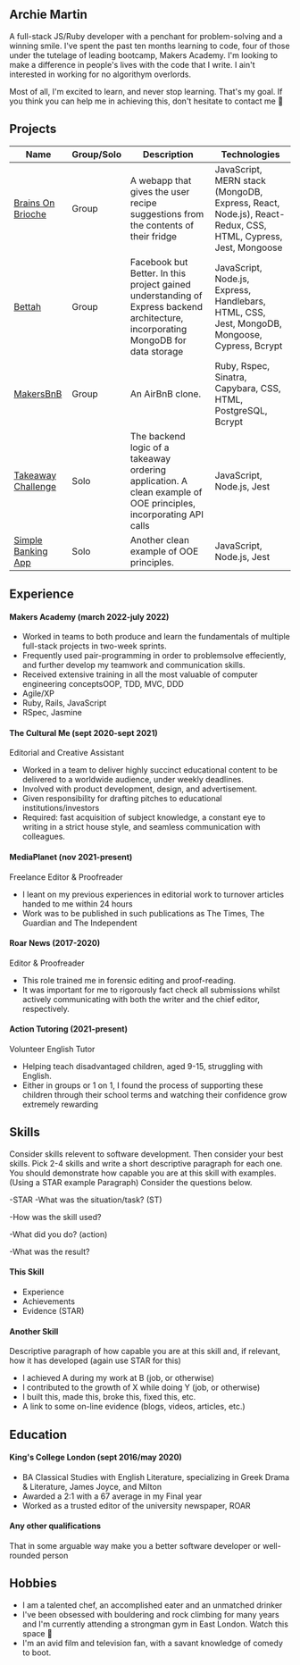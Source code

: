 ## Archie Martin

A full-stack JS/Ruby developer with a penchant for problem-solving and a winning smile. I've spent the past ten months learning to code, four of those under the tutelage of leading bootcamp, Makers Academy. I'm looking to make a difference in people's lives with the code that I write. I ain't interested in working for no algorithym overlords. 

Most of all, I'm excited to learn, and never stop learning. That's my goal. If you think you can help me in achieving this, don't hesitate to contact me 🚂

## Projects

| Name     |Group/Solo  | Description | Technologies|
|---       |---          |---          |---          |
| [Brains On Brioche](https://github.com/Farzan-I/brains-on-brioche) | Group | A webapp that gives the user recipe suggestions from the contents of their fridge | JavaScript, MERN stack (MongoDB, Express, React, Node.js), React-Redux, CSS, HTML, Cypress, Jest, Mongoose |
| [Bettah](https://github.com/tomoneill32/acebook-allowTeamToReceiveName) | Group | Facebook but Better. In this project gained understanding of Express backend architecture, incorporating MongoDB for data storage | JavaScript, Node.js, Express, Handlebars, HTML, CSS, Jest, MongoDB, Mongoose, Cypress, Bcrypt |
| [MakersBnB](https://github.com/archiemartini/MakersBnB)| Group | An AirBnB clone. | Ruby, Rspec, Sinatra, Capybara, CSS, HTML, PostgreSQL, Bcrypt |
|[Takeaway Challenge](https://github.com/archiemartini/javascript-takeaway-challenge) | Solo | The backend logic of a takeaway ordering application. A clean example of OOE principles, incorporating API calls | JavaScript, Node.js, Jest |
| [Simple Banking App](https://github.com/archiemartini/bank-tech-test) | Solo | Another clean example of OOE principles. | JavaScript, Node.js, Jest | 


## Experience

#### Makers Academy (march 2022-july 2022)
- Worked in teams to both produce and learn the fundamentals of multiple full-stack projects in two-week sprints.
- Frequently used pair-programming in order to problemsolve effeciently, and further develop my teamwork and communication skills.
- Received extensive training in all the most valuable of computer engineering conceptsOOP, TDD, MVC, DDD
- Agile/XP
- Ruby, Rails, JavaScript
- RSpec, Jasmine

#### The Cultural Me (sept 2020-sept 2021)
Editorial and Creative Assistant
- Worked in a team to deliver highly succinct educational content to be delivered to a worldwide audience, under weekly deadlines.
- Involved with product development, design, and advertisement.
- Given responsibility for drafting pitches to educational institutions/investors
- Required: fast acquisition of subject knowledge, a constant eye to writing in a strict house style, and seamless communication with colleagues.

#### MediaPlanet (nov 2021-present) 
Freelance Editor & Proofreader
- I leant on my previous experiences in editorial work to turnover articles handed to me within 24 hours
- Work was to be published in such publications as The Times, The Guardian and The Independent

#### Roar News (2017-2020)
Editor & Proofreader
- This role trained me in forensic editing and proof-reading.
- It was important for me to rigorously fact check all submissions whilst actively communicating with both the writer and the chief editor, respectively.


#### Action Tutoring (2021-present)
Volunteer English Tutor
- Helping teach disadvantaged children, aged 9-15, struggling with English.
- Either in groups or 1 on 1, I found the process of supporting these children through their school terms and watching their confidence grow extremely rewarding

## Skills

Consider skills relevent to software development. Then consider your best skills. Pick 2-4 skills and write a short descriptive paragraph for each one. You should demonstrate how capable you are at this skill with examples.
(Using a STAR example Paragraph) Consider the questions below.

-STAR
-What was the situation/task? (ST)

-How was the skill used?

-What did you do? (action)

-What was the result?


#### This Skill

- Experience
- Achievements
- Evidence (STAR)

#### Another Skill

Descriptive paragraph of how capable you are at this skill and, if relevant, how it has developed (again use STAR for this)

- I achieved A during my work at B (job, or otherwise)
- I contributed to the growth of X while doing Y (job, or otherwise)
- I built this, made this, broke this, fixed this, etc.
- A link to some on-line evidence (blogs, videos, articles, etc.)

## Education

#### King's College London (sept 2016/may 2020)

- BA Classical Studies with English Literature, specializing in Greek Drama & Literature, James Joyce, and Milton
- Awarded a 2:1 with a 67 average in my Final year
- Worked as a trusted editor of the university newspaper, ROAR

#### Any other qualifications

That in some arguable way make you a better software developer or well-rounded person

## Hobbies

- I am a talented chef, an accomplished eater and an unmatched drinker
- I've been obsessed with bouldering and rock climbing for many years and I'm currently attending a strongman gym in East London. Watch this space 💪
- I'm an avid film and television fan, with a savant knowledge of comedy to boot.
